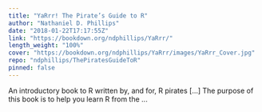 ```yaml
---
title: "YaRrr! The Pirate’s Guide to R"
author: "Nathaniel D. Phillips"
date: "2018-01-22T17:17:55Z"
link: "https://bookdown.org/ndphillips/YaRrr/"
length_weight: "100%"
cover: "https://bookdown.org/ndphillips/YaRrr/images/YaRrr_Cover.jpg"
repo: "ndphillips/ThePiratesGuideToR"
pinned: false
---
```


An introductory book to R written by, and for, R pirates [...] The purpose of this book is to help you learn R from the ...
